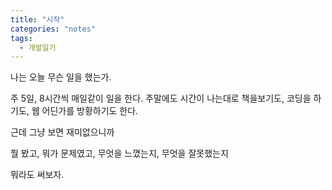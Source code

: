 ```yaml
---
title: "시작"
categories: "notes"
tags:
  - 개발일기
---
```


나는 오늘 무슨 일을 했는가.

주 5일, 8시간씩 매일같이 일을 한다. 주말에도 시간이 나는대로 책을보기도, 코딩을 하기도, 웹 어딘가를 방황하기도 한다.

근데 그냥 보면 재미없으니까

뭘 봤고, 뭐가 문제였고, 무엇을 느꼈는지, 무엇을 잘못했는지

뭐라도 써보자.